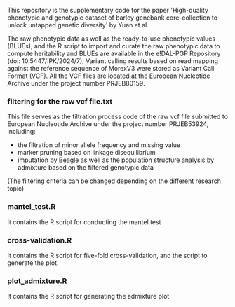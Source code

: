 This repository is the supplementary code for the paper 'High-quality phenotypic and genotypic dataset of barley genebank core-collection to unlock untapped genetic diversity' by Yuan et al.

The raw phenotypic data as well as the ready-to-use phenotypic values (BLUEs), and the R script to import and curate the raw phenotypic data to compute heritability and BLUEs are available in the e!DAL-PGP Repository (doi: 10.5447/IPK/2024/7); Variant calling results based on read mapping against the reference sequence of MorexV3 were stored as Variant Call Format (VCF). All the VCF files are located at the European Nucleotide Archive under the project number PRJEB80159.

### filtering for the raw vcf file.txt

This file serves as the filtration process code of the raw vcf file submitted to European Nucleotide Archive under the project number PRJEB53924, including:
* the filtration of minor allele frequency and missing value
* marker pruning based on linkage disequilibrium
* imputation by Beagle
as well as the population structure analysis by admixture based on the filtered genotypic data

(The filtering criteria can be changed depending on the different research topic)

### mantel_test.R

It contains the R script for conducting the mantel test 

### cross-validation.R

It contains the R script for five-fold cross-validation, and the script to generate the plot.

### plot_admixture.R

It contains the R script for generating the admixture plot
